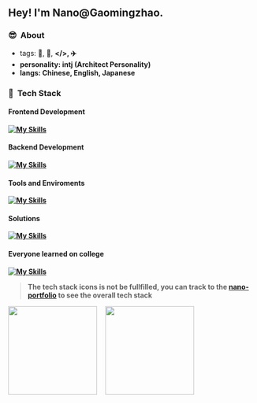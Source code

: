 <h2> Hey! I'm Nano@Gaomingzhao.</h2>

<h3> 😎 &nbsp;About</h3>

- tags: 🎵, 🍟, <strong></><strong/>, ✈️
- personality: intj (Architect Personality)
- langs: Chinese, English, Japanese

<h3> 🍬 &nbsp;Tech Stack</h3>

<h4>Frontend Development</h4>

  [![My Skills](https://skillicons.dev/icons?i=html,css,javascript,typescript,vuejs,nuxtjs,svelte,astro,pinia,tailwindcss,sass,less,vuetify,bootstrap,tauri,vite,vitest,vercel,npm,pnpm,yarn)](https://skillicons.dev)
  
<h4>Backend Development</h4>

  [![My Skills](https://skillicons.dev/icons?i=nodejs,express,mongodb)](https://skillicons.dev)
  
<h4>Tools and Enviroments</h4>

  [![My Skills](https://skillicons.dev/icons?i=markdown,vscode,docker,git,figma,postman)](https://skillicons.dev)
  
<h4>Solutions</h4>

  [![My Skills](https://skillicons.dev/icons?i=github,stackoverflow)](https://skillicons.dev)

<h4>Everyone learned on college</h4>

  [![My Skills](https://skillicons.dev/icons?i=c,mysql,python,cpp)](https://skillicons.dev)
  
> The tech stack icons is not be fullfilled, you can track to the [nano-portfolio](https://nano-portfolio-ruby.vercel.app) to see the overall tech stack

<p align="left">
  <img height="180em" src="https://github-readme-stats.vercel.app/api?username=gaomingzhao666&theme=buefy&show_icons=true" />
  &nbsp;&nbsp;&nbsp;
  <img height="180em" src="https://github-readme-stats.vercel.app/api/top-langs/?username=gaomingzhao666&theme=buefy&layout=compact" />
</p>
